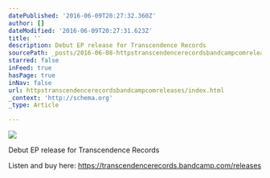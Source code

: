 ```yaml
---
datePublished: '2016-06-09T20:27:32.360Z'
author: []
dateModified: '2016-06-09T20:27:31.623Z'
title: ''
description: Debut EP release for Transcendence Records
sourcePath: _posts/2016-06-08-httpstranscendencerecordsbandcampcomreleases.md
starred: false
inFeed: true
hasPage: true
inNav: false
url: httpstranscendencerecordsbandcampcomreleases/index.html
_context: 'http://schema.org'
_type: Article

---
```

![](https://s3-us-west-2.amazonaws.com/the-grid-img/p/5d1c8b0a33183e383239a074a17174901de041a3.jpg)

Debut EP release for Transcendence Records

Listen and buy here: https://transcendencerecords.bandcamp.com/releases